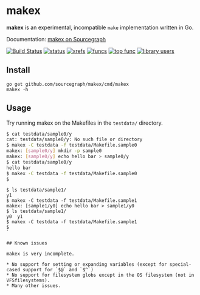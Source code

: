 # makex

**makex** is an experimental, incompatible `make` implementation written in Go.

Documentation: [makex on Sourcegraph](https://sourcegraph.com/github.com/sourcegraph/makex)

[![Build Status](https://travis-ci.org/sourcegraph/makex.png?branch=master)](https://travis-ci.org/sourcegraph/makex)
[![status](https://sourcegraph.com/api/repos/github.com/sourcegraph/makex/badges/status.png)](https://sourcegraph.com/github.com/sourcegraph/makex)
[![xrefs](https://sourcegraph.com/api/repos/github.com/sourcegraph/makex/badges/xrefs.png)](https://sourcegraph.com/github.com/sourcegraph/makex)
[![funcs](https://sourcegraph.com/api/repos/github.com/sourcegraph/makex/badges/funcs.png)](https://sourcegraph.com/github.com/sourcegraph/makex)
[![top func](https://sourcegraph.com/api/repos/github.com/sourcegraph/makex/badges/top-func.png)](https://sourcegraph.com/github.com/sourcegraph/makex)
[![library users](https://sourcegraph.com/api/repos/github.com/sourcegraph/makex/badges/library-users.png)](https://sourcegraph.com/github.com/sourcegraph/makex)

## Install

```
go get github.com/sourcegraph/makex/cmd/makex
makex -h
```

## Usage

Try running makex on the Makefiles in the `testdata/` directory.

```bash
$ cat testdata/sample0/y
cat: testdata/sample0/y: No such file or directory
$ makex -C testdata -f testdata/Makefile.sample0
makex: [sample0/y] mkdir -p sample0
makex: [sample0/y] echo hello bar > sample0/y
$ cat testdata/sample0/y
hello bar
$ makex -C testdata -f testdata/Makefile.sample0
$
```

```
$ ls testdata/sample1/
y1
$ makex -C testdata -f testdata/Makefile.sample1
makex: [sample1/y0] echo hello bar > sample1/y0
$ ls testdata/sample1/
y0  y1
$ makex -C testdata -f testdata/Makefile.sample1
$
`

## Known issues

makex is very incomplete.

* No support for setting or expanding variables (except for special-cased support for `$@` and `$^`)
* No support for filesystem globs except in the OS filesystem (not in VFSfilesystems).
* Many other issues.

